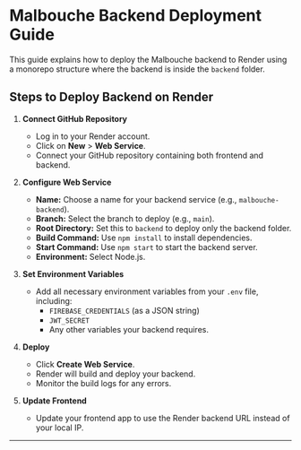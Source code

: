 # Malbouche Backend Deployment Guide

This guide explains how to deploy the Malbouche backend to Render using a monorepo structure where the backend is inside the `backend` folder.

## Steps to Deploy Backend on Render

1. **Connect GitHub Repository**

   - Log in to your Render account.
   - Click on **New** > **Web Service**.
   - Connect your GitHub repository containing both frontend and backend.

2. **Configure Web Service**

   - **Name:** Choose a name for your backend service (e.g., `malbouche-backend`).
   - **Branch:** Select the branch to deploy (e.g., `main`).
   - **Root Directory:** Set this to `backend` to deploy only the backend folder.
   - **Build Command:** Use `npm install` to install dependencies.
   - **Start Command:** Use `npm start` to start the backend server.
   - **Environment:** Select Node.js.

3. **Set Environment Variables**

   - Add all necessary environment variables from your `.env` file, including:
     - `FIREBASE_CREDENTIALS` (as a JSON string)
     - `JWT_SECRET`
     - Any other variables your backend requires.

4. **Deploy**

   - Click **Create Web Service**.
   - Render will build and deploy your backend.
   - Monitor the build logs for any errors.

5. **Update Frontend**

   - Update your frontend app to use the Render backend URL instead of your local IP.

---

